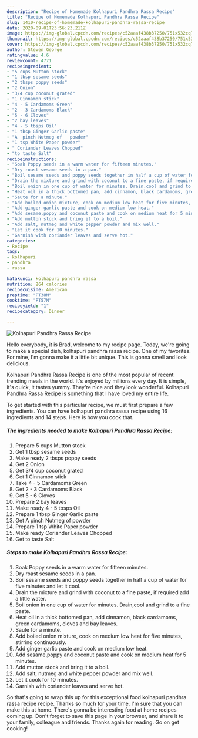 ```yaml
---
description: "Recipe of Homemade Kolhapuri Pandhra Rassa Recipe"
title: "Recipe of Homemade Kolhapuri Pandhra Rassa Recipe"
slug: 1410-recipe-of-homemade-kolhapuri-pandhra-rassa-recipe
date: 2020-09-01T23:56:23.211Z
image: https://img-global.cpcdn.com/recipes/c52aaaf438b37250/751x532cq70/kolhapuri-pandhra-rassa-recipe-recipe-main-photo.jpg
thumbnail: https://img-global.cpcdn.com/recipes/c52aaaf438b37250/751x532cq70/kolhapuri-pandhra-rassa-recipe-recipe-main-photo.jpg
cover: https://img-global.cpcdn.com/recipes/c52aaaf438b37250/751x532cq70/kolhapuri-pandhra-rassa-recipe-recipe-main-photo.jpg
author: Steven George
ratingvalue: 4.6
reviewcount: 4771
recipeingredient:
- "5 cups Mutton stock"
- "1 tbsp sesame seeds"
- "2 tbsps poppy seeds"
- "2 Onion"
- "3/4 cup coconut grated"
- "1 Cinnamon stick"
- "4 - 5 Cardamoms Green"
- "2 - 3 Cardamoms Black"
- "5 - 6 Cloves"
- "2 bay leaves"
- "4 - 5 tbsps Oil"
- "1 tbsp Ginger Garlic paste"
- "A  pinch Nutmeg of   powder"
- "1 tsp White Paper powder"
- " Coriander Leaves Chopped"
- "to taste Salt"
recipeinstructions:
- "Soak Poppy seeds in a warm water for fifteen minutes."
- "Dry roast sesame seeds in a pan."
- "Boil sesame seeds and poppy seeds together in half a cup of water for five minutes and let it cool."
- "Drain the mixture and grind with coconut to a fine paste, if required add a little water."
- "Boil onion in one cup of water for minutes. Drain,cool and grind to a fine paste."
- "Heat oil in a thick bottomed pan, add cinnamon, black cardamoms, green cardamoms, cloves and bay leaves."
- "Saute for a minute."
- "Add boiled onion mixture, cook on medium low heat for five minutes, stirring continuously."
- "Add ginger garlic paste and cook on medium low heat."
- "Add sesame,poppy and coconut paste and cook on medium heat for 5 minutes."
- "Add mutton stock and bring it to a boil."
- "Add salt, nutmeg and white pepper powder and mix well."
- "Let it cook for 10 minutes."
- "Garnish with coriander leaves and serve hot."
categories:
- Recipe
tags:
- kolhapuri
- pandhra
- rassa

katakunci: kolhapuri pandhra rassa 
nutrition: 264 calories
recipecuisine: American
preptime: "PT38M"
cooktime: "PT57M"
recipeyield: "1"
recipecategory: Dinner

---
```



![Kolhapuri Pandhra Rassa Recipe](https://img-global.cpcdn.com/recipes/c52aaaf438b37250/751x532cq70/kolhapuri-pandhra-rassa-recipe-recipe-main-photo.jpg)

Hello everybody, it is Brad, welcome to my recipe page. Today, we're going to make a special dish, kolhapuri pandhra rassa recipe. One of my favorites. For mine, I'm gonna make it a little bit unique. This is gonna smell and look delicious.



Kolhapuri Pandhra Rassa Recipe is one of the most popular of recent trending meals in the world. It's enjoyed by millions every day. It is simple, it's quick, it tastes yummy. They're nice and they look wonderful. Kolhapuri Pandhra Rassa Recipe is something that I have loved my entire life.


To get started with this particular recipe, we must first prepare a few ingredients. You can have kolhapuri pandhra rassa recipe using 16 ingredients and 14 steps. Here is how you cook that.

<!--inarticleads1-->

##### The ingredients needed to make Kolhapuri Pandhra Rassa Recipe:

1. Prepare 5 cups Mutton stock
1. Get 1 tbsp sesame seeds
1. Make ready 2 tbsps poppy seeds
1. Get 2 Onion
1. Get 3/4 cup coconut grated
1. Get 1 Cinnamon stick
1. Take 4 - 5 Cardamoms Green
1. Get 2 - 3 Cardamoms Black
1. Get 5 - 6 Cloves
1. Prepare 2 bay leaves
1. Make ready 4 - 5 tbsps Oil
1. Prepare 1 tbsp Ginger Garlic paste
1. Get A  pinch Nutmeg of   powder
1. Prepare 1 tsp White Paper powder
1. Make ready  Coriander Leaves Chopped
1. Get to taste Salt




<!--inarticleads2-->

##### Steps to make Kolhapuri Pandhra Rassa Recipe:

1. Soak Poppy seeds in a warm water for fifteen minutes.
1. Dry roast sesame seeds in a pan.
1. Boil sesame seeds and poppy seeds together in half a cup of water for five minutes and let it cool.
1. Drain the mixture and grind with coconut to a fine paste, if required add a little water.
1. Boil onion in one cup of water for minutes. Drain,cool and grind to a fine paste.
1. Heat oil in a thick bottomed pan, add cinnamon, black cardamoms, green cardamoms, cloves and bay leaves.
1. Saute for a minute.
1. Add boiled onion mixture, cook on medium low heat for five minutes, stirring continuously.
1. Add ginger garlic paste and cook on medium low heat.
1. Add sesame,poppy and coconut paste and cook on medium heat for 5 minutes.
1. Add mutton stock and bring it to a boil.
1. Add salt, nutmeg and white pepper powder and mix well.
1. Let it cook for 10 minutes.
1. Garnish with coriander leaves and serve hot.




So that's going to wrap this up for this exceptional food kolhapuri pandhra rassa recipe recipe. Thanks so much for your time. I'm sure that you can make this at home. There's gonna be interesting food at home recipes coming up. Don't forget to save this page in your browser, and share it to your family, colleague and friends. Thanks again for reading. Go on get cooking!
